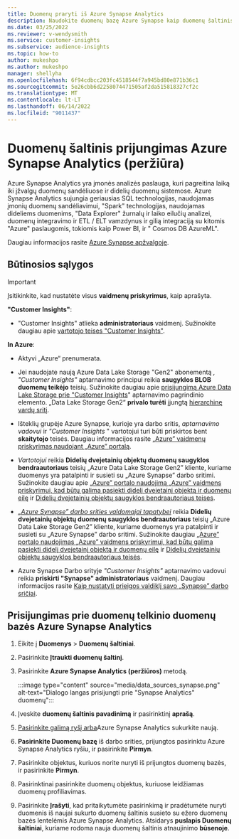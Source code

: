 ```yaml
---
title: Duomenų praryti iš Azure Synapse Analytics
description: Naudokite duomenų bazę Azure Synapse kaip duomenų šaltinis programoje Dynamics 365 Customer Insights.
ms.date: 03/25/2022
ms.reviewer: v-wendysmith
ms.service: customer-insights
ms.subservice: audience-insights
ms.topic: how-to
author: mukeshpo
ms.author: mukeshpo
manager: shellyha
ms.openlocfilehash: 6f94cdbcc203fc4518544f7a945bd80e871b36c1
ms.sourcegitcommit: 5e26cbb6d2258074471505af2da515818327cf2c
ms.translationtype: MT
ms.contentlocale: lt-LT
ms.lasthandoff: 06/14/2022
ms.locfileid: "9011437"
---
```

# <a name="connect-an-azure-synapse-analytics-data-source-preview"></a>Duomenų šaltinis prijungimas Azure Synapse Analytics (peržiūra)

Azure Synapse Analytics yra įmonės analizės paslauga, kuri pagreitina laiką iki įžvalgų duomenų sandėliuose ir didelių duomenų sistemose. Azure Synapse Analytics sujungia geriausias SQL technologijas, naudojamas įmonių duomenų sandėliavimui, "Spark" technologijas, naudojamas dideliems duomenims, "Data Explorer" žurnalų ir laiko eilučių analizei, duomenų integravimo ir ETL / ELT vamzdynus ir gilią integraciją su kitomis "Azure" paslaugomis, tokiomis kaip Power BI, ir " Cosmos DB AzureML".

Daugiau informacijos rasite [Azure Synapse apžvalgoje](/azure/synapse-analytics/overview-what-is).

## <a name="prerequisites"></a>Būtinosios sąlygos

> [!IMPORTANT]
> Įsitikinkite, kad nustatėte visus **vaidmenų priskyrimus**, kaip aprašyta.  

**"Customer Insights"**:

* "Customer Insights" atlieka **administratoriaus** vaidmenį. Sužinokite daugiau apie [vartotojo teises "Customer Insights"](permissions.md#assign-roles-and-permissions).

**In Azure**:

- Aktyvi „Azure“ prenumerata.

- Jei naudojate naują Azure Data Lake Storage "Gen2" abonementą *, "Customer Insights"* aptarnavimo principui reikia **saugyklos BLOB duomenų teikėjo** teisių. Sužinokite daugiau apie [prisijungimą Azure Data Lake Storage prie "Customer Insights](connect-service-principal.md)" aptarnavimo pagrindinio elemento. „Data Lake Storage Gen2“ **privalo turėti** įjungtą [hierarchinę vardų sritį](/azure/storage/blobs/data-lake-storage-namespace).

- Išteklių grupėje Azure Synapse, kurioje yra darbo sritis, *aptarnavimo vadovui* ir *"Customer Insights* " vartotojui turi būti priskirtos bent **skaitytojo** teisės. Daugiau informacijos rasite [„Azure” vaidmenų priskyrimas naudojant „Azure” portalą](/azure/role-based-access-control/role-assignments-portal).

- *Vartotojui* reikia **Didelių dvejetainių objektų duomenų saugyklos bendraautoriaus** teisių „Azure Data Lake Storage Gen2” kliente, kuriame duomenys yra patalpinti ir susieti su „Azure Synapse” darbo sritimi. Sužinokite daugiau apie [„Azure” portalo naudojimą „Azure” vaidmens priskyrimui, kad būtų galima pasiekti didelį dvejetainį objektą ir duomenų eilę](/azure/storage/common/storage-auth-aad-rbac-portal) ir [Didelių dvejetainių objektų saugyklos bendraautoriaus teises](/azure/role-based-access-control/built-in-roles#storage-blob-data-contributor).

- *[„Azure Synapse” darbo srities valdomajai tapatybei](/azure/synapse-analytics/security/synapse-workspace-managed-identity)* reikia **Didelių dvejetainių objektų duomenų saugyklos bendraautoriaus** teisių „Azure Data Lake Storage Gen2” kliente, kuriame duomenys yra patalpinti ir susieti su „Azure Synapse” darbo sritimi. Sužinokite daugiau [„Azure” portalo naudojimas „Azure” vaidmens priskyrimui, kad būtų galima pasiekti didelį dvejetainį objektą ir duomenų eilę](/azure/storage/common/storage-auth-aad-rbac-portal) ir [Didelių dvejetainių objektų saugyklos bendraautoriaus teisės](/azure/role-based-access-control/built-in-roles#storage-blob-data-contributor).

- Azure Synapse Darbo srityje *"Customer Insights"* aptarnavimo vadovui reikia **priskirti "Synapse" administratoriaus** vaidmenį. Daugiau informacijos rasite [Kaip nustatyti prieigos valdiklį savo „Synapse” darbo sričiai](/azure/synapse-analytics/security/how-to-set-up-access-control).

## <a name="connect-to-the-data-lake-database-in-azure-synapse-analytics"></a>Prisijungimas prie duomenų telkinio duomenų bazės Azure Synapse Analytics

1. Eikite į **Duomenys** > **Duomenų šaltiniai**.

1. Pasirinkite **Įtraukti duomenų šaltinį**.

1. Pasirinkite **Azure Synapse Analytics (peržiūros)** metodą.

   :::image type="content" source="media/data_sources_synapse.png" alt-text="Dialogo langas prisijungti prie &quot;Synapse Analytics&quot; duomenų":::
  
1. Įveskite **duomenų šaltinis pavadinimą** ir pasirinktinį **aprašą**.

1. [Pasirinkite galimą ryšį arba](connections.md)Azure Synapse Analytics sukurkite naują.

1. **Pasirinkite Duomenų bazę** iš darbo srities, prijungtos pasirinktu Azure Synapse Analytics ryšiu, ir pasirinkite **Pirmyn**.

1. Pasirinkite objektus, kuriuos norite nuryti iš prijungtos duomenų bazės, ir pasirinkite **Pirmyn**.

1. Pasirinktinai pasirinkite duomenų objektus, kuriuose leidžiamas duomenų profiliavimas.

1. Pasirinkite **Įrašyti**, kad pritaikytumėte pasirinkimą ir pradėtumėte nuryti duomenis iš naujai sukurto duomenų šaltinis susieto su ežero duomenų bazės lentelėmis Azure Synapse Analytics. Atsidarys **puslapis Duomenų šaltiniai**, kuriame rodoma nauja duomenų šaltinis atnaujinimo **būsenoje**.
